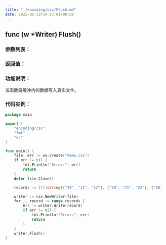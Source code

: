 ```yaml
---
title: "./encoding/csv/Flush.md"
date: 2022-05-12T14:13:01+08:00
---
```

## func (w *Writer) Flush()

### 参数列表：

### 返回值：

### 功能说明：

该函数将缓冲内的数据写入真实文件。

### 代码实例：

```go
package main

import (
	"encoding/csv"
	"fmt"
	"os"
)

func main() {
	file, err := os.Create("demo.csv")
	if err != nil {
		fmt.Println("Error:", err)
		return
	}
	defer file.Close()

	records := [][]string{{"10", "11", "12"}, {"20", "21", "22"}, {"30", "31", "32"}}

	writer := csv.NewWriter(file)
	for _, record := range records {
		err := writer.Write(record)
		if err != nil {
			fmt.Println("Error:", err)
			return
		}
	}
	writer.Flush()
}

```